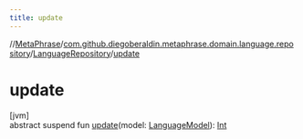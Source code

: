 ```yaml
---
title: update
---
```

//[MetaPhrase](../../../index.html)/[com.github.diegoberaldin.metaphrase.domain.language.repository](../index.html)/[LanguageRepository](index.html)/[update](update.html)



# update



[jvm]\
abstract suspend fun [update](update.html)(model: [LanguageModel](../../com.github.diegoberaldin.metaphrase.domain.language.data/-language-model/index.html)): [Int](https://kotlinlang.org/api/latest/jvm/stdlib/kotlin/-int/index.html)




